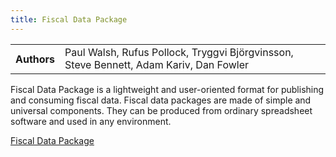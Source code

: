 ```yaml
---
title: Fiscal Data Package
---
```


<table>
  <tr>
    <th>Authors</th>
    <td>Paul Walsh, Rufus Pollock, Tryggvi Björgvinsson, Steve Bennett, Adam Kariv, Dan Fowler</td>
  </tr>
</table>

Fiscal Data Package is a lightweight and user-oriented format for publishing and consuming fiscal data. Fiscal data packages are made of simple and universal components. They can be produced from ordinary spreadsheet software and used in any environment.

[Fiscal Data Package](https://specs.frictionlessdata.io/fiscal-data-package/)
